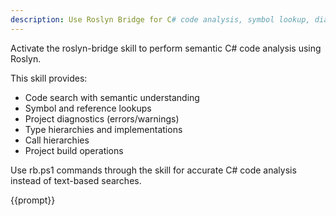 ```yaml
---
description: Use Roslyn Bridge for C# code analysis, symbol lookup, diagnostics, and project operations
---
```


Activate the roslyn-bridge skill to perform semantic C# code analysis using Roslyn.

This skill provides:
- Code search with semantic understanding
- Symbol and reference lookups
- Project diagnostics (errors/warnings)
- Type hierarchies and implementations
- Call hierarchies
- Project build operations

Use rb.ps1 commands through the skill for accurate C# code analysis instead of text-based searches.

{{prompt}}

